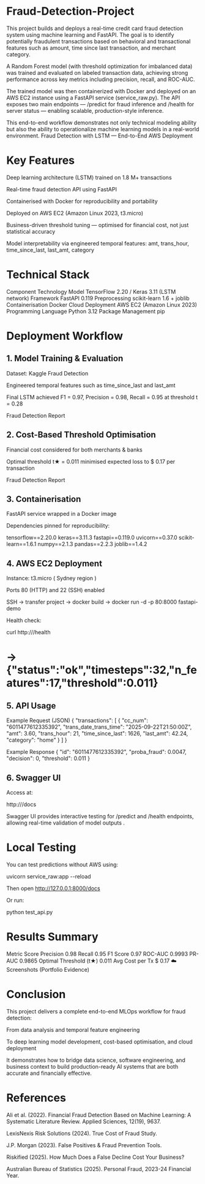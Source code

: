 # Fraud-Detection-Project
This project builds and deploys a real-time credit card fraud detection system using machine learning and FastAPI. The goal is to identify potentially fraudulent transactions based on behavioral and transactional features such as amount, time since last transaction, and merchant category.

A Random Forest model (with threshold optimization for imbalanced data) was trained and evaluated on labeled transaction data, achieving strong performance across key metrics including precision, recall, and ROC-AUC.

The trained model was then containerized with Docker and deployed on an AWS EC2 instance using a FastAPI service (service_raw.py). The API exposes two main endpoints — /predict for fraud inference and /health for server status — enabling scalable, production-style inference.

This end-to-end workflow demonstrates not only technical modeling ability but also the ability to operationalize machine learning models in a real-world environment.
Fraud Detection with LSTM — End-to-End AWS Deployment

# Key Features

Deep learning architecture (LSTM) trained on 1.8 M+ transactions

Real-time fraud detection API using FastAPI

Containerised with Docker for reproducibility and portability

Deployed on AWS EC2 (Amazon Linux 2023, t3.micro)

Business-driven threshold tuning — optimised for financial cost, not just statistical accuracy

Model interpretability via engineered temporal features:
amt, trans_hour, time_since_last, last_amt, category

# Technical Stack
Component	Technology
Model	TensorFlow 2.20 / Keras 3.11 (LSTM network)
Framework	FastAPI 0.119
Preprocessing	scikit-learn 1.6 + joblib
Containerisation	Docker
Cloud Deployment	AWS EC2 (Amazon Linux 2023)
Programming Language	Python 3.12
Package Management	pip


# Deployment Workflow

## 1. Model Training & Evaluation

Dataset: Kaggle Fraud Detection

Engineered temporal features such as time_since_last and last_amt

Final LSTM achieved F1 = 0.97, Precision = 0.98, Recall = 0.95 at threshold t = 0.28 

Fraud Detection Report

## 2. Cost-Based Threshold Optimisation

Financial cost considered for both merchants & banks

Optimal threshold t★ = 0.011 minimised expected loss to $ 0.17 per transaction 

Fraud Detection Report

## 3. Containerisation

FastAPI service wrapped in a Docker image

Dependencies pinned for reproducibility:

tensorflow==2.20.0
keras==3.11.3
fastapi==0.119.0
uvicorn==0.37.0
scikit-learn==1.6.1
numpy==2.1.3
pandas==2.2.3
joblib==1.4.2

## 4. AWS EC2 Deployment

Instance: t3.micro ( Sydney region )

Ports 80 (HTTP) and 22 (SSH) enabled

SSH → transfer project → docker build → docker run -d -p 80:8000 fastapi-demo

Health check:

curl http://<EC2-IP>/health
# → {"status":"ok","timesteps":32,"n_features":17,"threshold":0.011}

## 5. API Usage
Example Request (JSON)
{
  "transactions": [
    {
      "cc_num": "6011477612335392",
      "trans_date_trans_time": "2025-09-22T21:50:00Z",
      "amt": 3.60,
      "trans_hour": 21,
      "time_since_last": 1626,
      "last_amt": 42.24,
      "category": "home"
    }
  ]
}

Example Response
{
  "id": "6011477612335392",
  "proba_fraud": 0.0047,
  "decision": 0,
  "threshold": 0.011
}

## 6. Swagger UI

Access at:

http://<EC2-IP>/docs


Swagger UI provides interactive testing for /predict and /health endpoints, allowing real-time validation of model outputs .

# Local Testing

You can test predictions without AWS using:

uvicorn service_raw:app --reload


Then open http://127.0.0.1:8000/docs

Or run:

python test_api.py

# Results Summary
Metric	Score
Precision	0.98
Recall	0.95
F1 Score	0.97
ROC-AUC	0.9993
PR-AUC	0.9865
Optimal Threshold (t★)	0.011
Avg Cost per Tx	$ 0.17
☁️ Screenshots (Portfolio Evidence)

# Conclusion

This project delivers a complete end-to-end MLOps workflow for fraud detection:

From data analysis and temporal feature engineering

To deep learning model development, cost-based optimisation, and cloud deployment

It demonstrates how to bridge data science, software engineering, and business context to build production-ready AI systems that are both accurate and financially effective.

# References

Ali et al. (2022). Financial Fraud Detection Based on Machine Learning: A Systematic Literature Review. Applied Sciences, 12(19), 9637.

LexisNexis Risk Solutions (2024). True Cost of Fraud Study.

J.P. Morgan (2023). False Positives & Fraud Prevention Tools.

Riskified (2025). How Much Does a False Decline Cost Your Business?

Australian Bureau of Statistics (2025). Personal Fraud, 2023-24 Financial Year.

